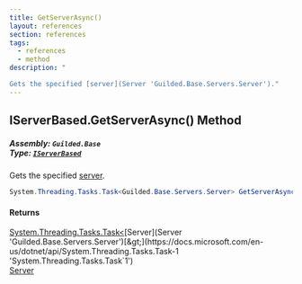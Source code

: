 ```yaml
---
title: GetServerAsync()
layout: references
section: references
tags:
  - references
  - method
description: "

Gets the specified [server](Server 'Guilded.Base.Servers.Server')."
---
```


## IServerBased.GetServerAsync() Method
##### **Assembly:** `Guilded.Base`<br/>**Type:** [`IServerBased`](IServerBased 'Guilded.Base.IServerBased')

Gets the specified [server](Server 'Guilded.Base.Servers.Server').

```csharp
System.Threading.Tasks.Task<Guilded.Base.Servers.Server> GetServerAsync();
```

#### Returns
[System.Threading.Tasks.Task&lt;](https://docs.microsoft.com/en-us/dotnet/api/System.Threading.Tasks.Task-1 'System.Threading.Tasks.Task`1')[Server](Server 'Guilded.Base.Servers.Server')[&gt;](https://docs.microsoft.com/en-us/dotnet/api/System.Threading.Tasks.Task-1 'System.Threading.Tasks.Task`1')  
[Server](Server 'Guilded.Base.Servers.Server')